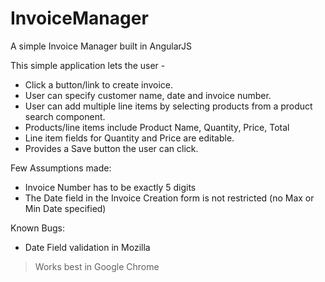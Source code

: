 # InvoiceManager
A simple Invoice Manager built in AngularJS

This simple application lets the user -
* Click a button/link to create invoice.
* User can specify customer name, date and invoice number.
* User can add multiple line items by selecting products from a product search component.
* Products/line items include Product Name, Quantity, Price, Total
* Line item fields for Quantity and Price are editable.
* Provides a Save button the user can click.

Few Assumptions made:
* Invoice Number has to be exactly 5 digits
* The Date field in the Invoice Creation form is not restricted (no Max or Min Date specified)

Known Bugs:
* Date Field validation in Mozilla

> Works best in Google Chrome
